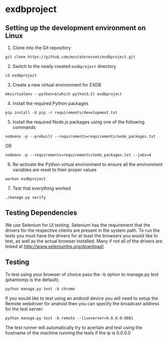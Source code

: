 # exdbproject

## Setting up the development environment on Linux
1. Clone into the Git repository

  ```shell
  git clone https://github.com/mostateresnet/exdbproject.git
  ```
2. Switch to the newly created `exdbproject` directory

  ```shell
  cd exdbproject
  ```
3. Create a new virtual environment for EXDB

  ```shell
  mkvirtualenv --python=$(which python3.5) exdbproject
  ```
4. Install the required Python packages

  ```shell
  pip install -U pip -r requirements/development.txt
  ```
5. Install the required Node.js packages using one of the following commands

  ```shell
  nodeenv -p --prebuilt --requirements=requirements/node_packages.txt
  ```
  OR
  ```shell
  nodeenv -p --requirements=requirements/node_packages.txt --jobs=4
  ```
6. Re-activate the Python virtual environment to ensure all the environment variables are reset to their proper values

  ```shell
  workon exdbproject
  ```
7. Test that everything worked

  ```shell
  ./manage.py verify
  ```

## Testing Dependencies
We use Selenium for UI testing.
Selenium has the requirement that the drivers for the respective clients are present in the system path.
To run the tests you must have the drivers for at least the browsers you would like to test, as well as the actual browser installed.
Many if not all of the drivers are linked at http://www.seleniumhq.org/download/.

## Testing
To test using your browser of choice pass the -b option to manage.py test (phantomjs is the default):
```shell
python manage.py test -b chrome
``` 

If you would like to test using an android device you will need to setup the Remote webdriver for android then you can specify the broadcast address for the test server:
```shell
python manage.py test -b remote --liveserver=0.0.0.0:8081
```
The test runner will automatically try to acertain and test using the hostname of the machine running the tests if the ip is 0.0.0.0
